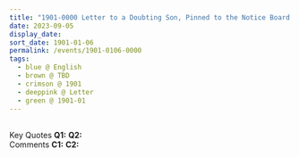 ```yaml
---
title: "1901-0000 Letter to a Doubting Son, Pinned to the Notice Board of Nirmala Palace Āśhram, 99 Nightingale Lane, Balham, London SW12 8LZ, UK"
date: 2023-09-05
display_date: 
sort_date: 1901-01-06
permalink: /events/1901-0106-0000
tags:
  - blue @ English
  - brown @ TBD
  - crimson @ 1901
  - deeppink @ Letter
  - green @ 1901-01
---
```


<br>

<wave-list>
  <list-title color="DarkSeaGreen" width="55">Key Quotes</list-title>
  <list-item color="BlanchedAlmond" width="280"><b>Q1:</b> <i></i></list-item>
  <list-item color="Lavender" width="280"><b>Q2:</b> <i></i></list-item>
</wave-list>

<br>

<wave-list>
  <list-title color="DarkSeaGreen" width="55">Comments</list-title>
  <list-item color="BlanchedAlmond" width="280"><b>C1:</b> <i></i></list-item>
  <list-item color="Lavender" width="280"><b>C2:</b> <i></i></list-item>
</wave-list>